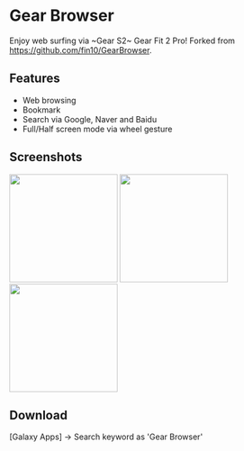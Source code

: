 # Gear Browser
Enjoy web surfing via ~Gear S2~ Gear Fit 2 Pro! Forked from https://github.com/fin10/GearBrowser.

## Features
- Web browsing
- Bookmark
- Search via Google, Naver and Baidu
- Full/Half screen mode via wheel gesture

## Screenshots
<img src="http://img.samsungapps.com/content/r1qibndzfh/2016/0823/ENG/ScreenImage_20160823093759515.png" width="192">
<img src="http://img.samsungapps.com/content/r1qibndzfh/2016/0823/ENG/ScreenImage_20160823093837016.png" width="192">
<img src="http://img.samsungapps.com/content/r1qibndzfh/2016/0823/ENG/ScreenImage_20160823093853265.png" width="192">

## Download
[Galaxy Apps] -> Search keyword as 'Gear Browser'
